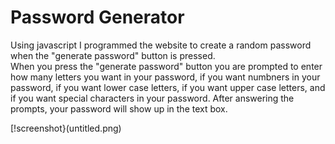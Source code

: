 # Password Generator
Using javascript I programmed the website to create a random password when the "generate password" button is pressed.  
When you press the "generate password" button you are prompted to enter how many letters you want in your password, if you want numbners in your password, if you want lower case letters, if you want upper case letters, and if you want special characters in your password.  After answering the prompts, your password will show up in the text box.

[!screenshot}(untitled.png)
